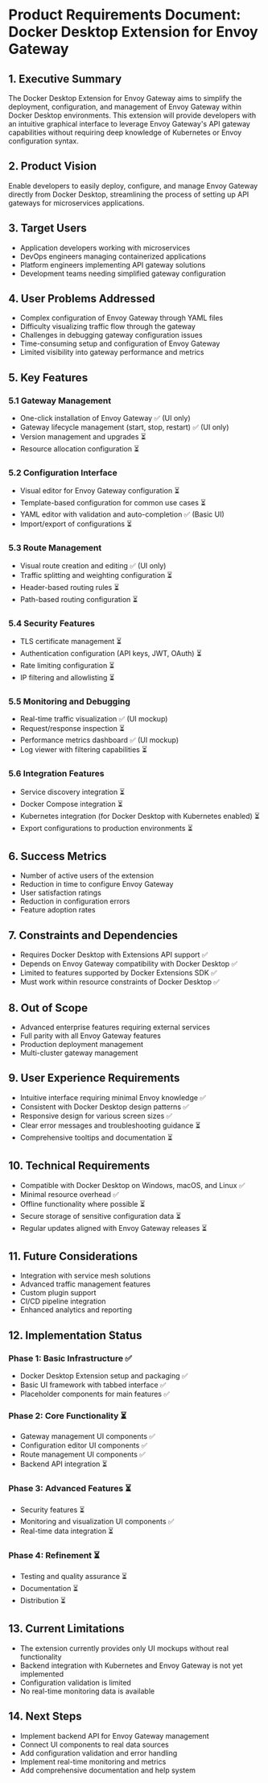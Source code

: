 # Product Requirements Document: Docker Desktop Extension for Envoy Gateway

## 1. Executive Summary

The Docker Desktop Extension for Envoy Gateway aims to simplify the deployment, configuration, and management of Envoy Gateway within Docker Desktop environments. This extension will provide developers with an intuitive graphical interface to leverage Envoy Gateway's API gateway capabilities without requiring deep knowledge of Kubernetes or Envoy configuration syntax.

## 2. Product Vision

Enable developers to easily deploy, configure, and manage Envoy Gateway directly from Docker Desktop, streamlining the process of setting up API gateways for microservices applications.

## 3. Target Users

- Application developers working with microservices
- DevOps engineers managing containerized applications
- Platform engineers implementing API gateway solutions
- Development teams needing simplified gateway configuration

## 4. User Problems Addressed

- Complex configuration of Envoy Gateway through YAML files
- Difficulty visualizing traffic flow through the gateway
- Challenges in debugging gateway configuration issues
- Time-consuming setup and configuration of Envoy Gateway
- Limited visibility into gateway performance and metrics

## 5. Key Features

### 5.1 Gateway Management
- One-click installation of Envoy Gateway ✅ (UI only)
- Gateway lifecycle management (start, stop, restart) ✅ (UI only)
- Version management and upgrades ⏳
- Resource allocation configuration ⏳

### 5.2 Configuration Interface
- Visual editor for Envoy Gateway configuration ⏳
- Template-based configuration for common use cases ⏳
- YAML editor with validation and auto-completion ✅ (Basic UI)
- Import/export of configurations ⏳

### 5.3 Route Management
- Visual route creation and editing ✅ (UI only)
- Traffic splitting and weighting configuration ⏳
- Header-based routing rules ⏳
- Path-based routing configuration ⏳

### 5.4 Security Features
- TLS certificate management ⏳
- Authentication configuration (API keys, JWT, OAuth) ⏳
- Rate limiting configuration ⏳
- IP filtering and allowlisting ⏳

### 5.5 Monitoring and Debugging
- Real-time traffic visualization ✅ (UI mockup)
- Request/response inspection ⏳
- Performance metrics dashboard ✅ (UI mockup)
- Log viewer with filtering capabilities ⏳

### 5.6 Integration Features
- Service discovery integration ⏳
- Docker Compose integration ⏳
- Kubernetes integration (for Docker Desktop with Kubernetes enabled) ⏳
- Export configurations to production environments ⏳

## 6. Success Metrics

- Number of active users of the extension
- Reduction in time to configure Envoy Gateway
- User satisfaction ratings
- Reduction in configuration errors
- Feature adoption rates

## 7. Constraints and Dependencies

- Requires Docker Desktop with Extensions API support ✅
- Depends on Envoy Gateway compatibility with Docker Desktop ✅
- Limited to features supported by Docker Extensions SDK ✅
- Must work within resource constraints of Docker Desktop ✅

## 8. Out of Scope

- Advanced enterprise features requiring external services
- Full parity with all Envoy Gateway features
- Production deployment management
- Multi-cluster gateway management

## 9. User Experience Requirements

- Intuitive interface requiring minimal Envoy knowledge ✅
- Consistent with Docker Desktop design patterns ✅
- Responsive design for various screen sizes ✅
- Clear error messages and troubleshooting guidance ⏳
- Comprehensive tooltips and documentation ⏳

## 10. Technical Requirements

- Compatible with Docker Desktop on Windows, macOS, and Linux ✅
- Minimal resource overhead ✅
- Offline functionality where possible ⏳
- Secure storage of sensitive configuration data ⏳
- Regular updates aligned with Envoy Gateway releases ⏳

## 11. Future Considerations

- Integration with service mesh solutions
- Advanced traffic management features
- Custom plugin support
- CI/CD pipeline integration
- Enhanced analytics and reporting

## 12. Implementation Status

### Phase 1: Basic Infrastructure ✅
- Docker Desktop Extension setup and packaging ✅
- Basic UI framework with tabbed interface ✅
- Placeholder components for main features ✅

### Phase 2: Core Functionality ⏳
- Gateway management UI components ✅
- Configuration editor UI components ✅
- Route management UI components ✅
- Backend API integration ⏳

### Phase 3: Advanced Features ⏳
- Security features ⏳
- Monitoring and visualization UI components ✅
- Real-time data integration ⏳

### Phase 4: Refinement ⏳
- Testing and quality assurance ⏳
- Documentation ⏳
- Distribution ⏳

## 13. Current Limitations

- The extension currently provides only UI mockups without real functionality
- Backend integration with Kubernetes and Envoy Gateway is not yet implemented
- Configuration validation is limited
- No real-time monitoring data is available

## 14. Next Steps

- Implement backend API for Envoy Gateway management
- Connect UI components to real data sources
- Add configuration validation and error handling
- Implement real-time monitoring and metrics
- Add comprehensive documentation and help system
